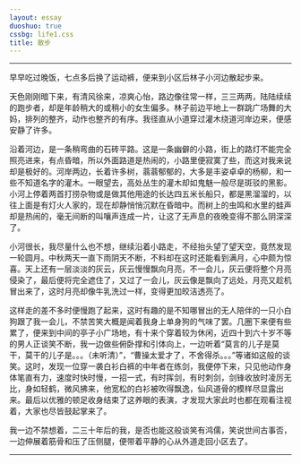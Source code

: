 ```yaml
---
layout: essay
duoshuo: true
cssbg: life1.css
title: 散步
---
```


----------

早早吃过晚饭，七点多后换了运动裤，便来到小区后林子小河边散起步来。

天色刚刚暗下来，有清风徐来，凉爽心怡，路边像往常一样，三三两两，陆陆续续的跑步者，却是年龄稍大的或稍小的女生偏多。林子前边平地上一群跳广场舞的大妈，排列的整齐，动作也整齐的有序。我径直从小道穿过灌木绕道河岸边来，便感安静了许多。

沿着河边，是一条稍弯曲的石砖平路。这是一条幽僻的小路，街上的路灯不能完全照亮进来，有点昏暗，所以外面路道是热闹的，小路里便寂寞了些，而这对我来说却是极好的。河岸两边，长着许多树，蓊蓊郁郁的，大多是丰姿卓卓的杨柳，和一些不知道名字的灌木。一眼望去，高处丛生的灌木却如鬼魅一般尽是斑驳的黑影。小河上停着两首打捞杂物或是做其他用途的长达四五米长船只，都是黑溜溜的，以往上面是有灯火人家的，现在却静悄悄沉默在昏暗中。而树上的虫鸣和水里的蛙声却是热闹的，毫无间断的叫嚷声连成一片，让这了无声息的夜晚变得不那么阴深深了。

小河很长，我尽量什么也不想，继续沿着小路走，不经抬头望了望天空，竟然发现一轮圆月。中秋两天一直下雨阴天不断，不料却在这时还能看到满月，心中颇为惊喜。天上还有一层淡淡的灰云，灰云慢慢飘向月亮，不一会儿，灰云便将整个月亮侵染了，最后便将完全遮住了，又过了一会儿，灰云像是飘向了远处，月亮又趁机冒出来了，这时月亮却像牛乳洗过一样，变得更加皎洁透亮了。

这样走的差不多时便慢跑了起来，这时有趣的是不知哪冒出的无人陪伴的一只小白狗跟了我一会儿，不禁苦笑大概是闻着我身上单身狗的气味了罢。几圈下来便有些累了，便来到中间的亭子小广场地，有十来个穿着较为休闲，近四十到六十岁不等的男人正谈笑不断，我一边做些俯卧撑和引体向上，一边听着“莫言的儿子是莫干，莫干的儿子是。。。（未听清）”，“曹操太爱才了，不舍得杀。。。”等诸如这般的谈笑。这时，发现一位穿一袭白衫白裤的中年者在练剑，我便停下来，只见他动作身体笔直有力，速度时快时慢，一招一式，有时挥剑，有时刺剑，剑锋收放时凌厉无比，身如轻鹤，微风拂来，他宽松的白衫被吹得飘逸，仙风道骨的模样尽显露出来。最后以优雅的顿足收身结束了这养眼的表演，才发现大家此时也都在观看注视着，大家也尽皆鼓起掌来了。

我一边不禁想着，二三十年后的我，是否也能这般谈笑有鸿儒，笑说世间古事否，一边伸展着筋骨和压了压侧腿，便带着平静的心从外道走回小区去了。

---------

